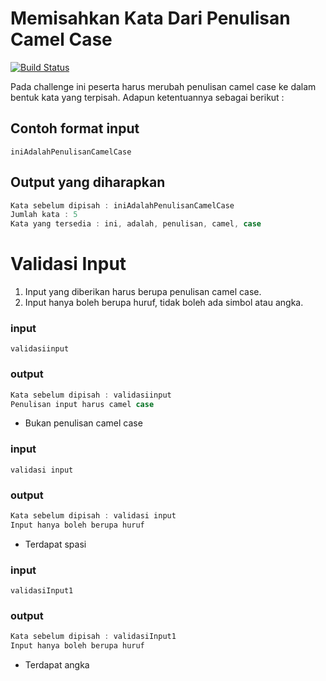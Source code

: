 # Memisahkan Kata Dari Penulisan Camel Case
[![Build Status](https://travis-ci.org/joemccann/dillinger.svg?branch=master)](https://travis-ci.org/joemccann/dillinger)

Pada challenge ini peserta harus merubah penulisan camel case ke dalam bentuk kata yang
terpisah. Adapun ketentuannya sebagai berikut :

## Contoh format input
```
iniAdalahPenulisanCamelCase 
```
## Output yang diharapkan
```go
Kata sebelum dipisah : iniAdalahPenulisanCamelCase
Jumlah kata : 5
Kata yang tersedia : ini, adalah, penulisan, camel, case
```

# Validasi Input
1. Input yang diberikan harus berupa penulisan camel case.
2. Input hanya boleh berupa huruf, tidak boleh ada simbol atau angka.

### input
```
validasiinput 
``` 
### output
```go
Kata sebelum dipisah : validasiinput
Penulisan input harus camel case
```
* Bukan penulisan camel case
### input
```
validasi input 
```
### output
```go
Kata sebelum dipisah : validasi input
Input hanya boleh berupa huruf
```
* Terdapat spasi
### input
```
validasiInput1 
```
### output
```go
Kata sebelum dipisah : validasiInput1
Input hanya boleh berupa huruf
```
* Terdapat angka
